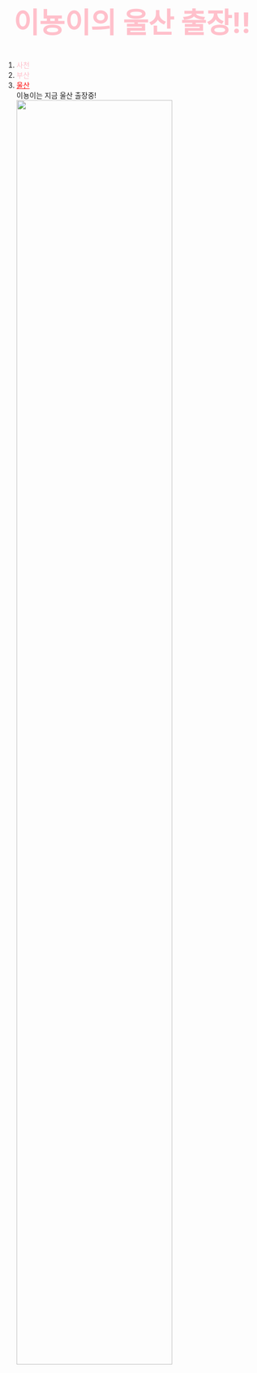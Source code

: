 <!doctype html>
<html>
  <head>
    <meta charset="utf-8">
    <title>이뇽</title>
    <style>
      a{
        color:pink;
        text-decoration: none;
      }
      h1{
        font-size:55px;
        text-align:center;
      }
    </style>
  </head>
  <body>
    <h1><a href="index.html">이뇽이의 울산 출장!!</a></h1>
    <ol>
    <li><a href="https://map.naver.com/local/siteview.nhn?code=19481037&_ts=1563197554303"> 사천</a></li>
    <li><a href="http://www.bxt.co.kr/express_bus.html"> 부산</a></li>
    <li><a href="https://map.naver.com/?sText=%EB%8F%84%EB%B8%8C+%ED%98%B8%ED%85%94&mapMode=0&eText=%EC%A4%91%EA%B5%AC%EC%B2%AD&edid=11627919&idx=0&elng=289201fd94fb87c3e43ca29736017125&sdid=16411117&eslng=&menu=route&eelat=&elat=0b3ee29d567f7072747539f9fd88f67f&pathType=1&slng=4ec1dcf120476ea49d1dde7c558ee5d8&eelng=&slat=b29da59c67dd91c73ee36fd858e395e9&eslat=" style="color:red;text-decoration:underline;"> 울산</a></li>
    이뇽이는 지금 울산 출장중!
    <img src="여기서 쉬고.jpg" width="80%">
  </body>
</html>
